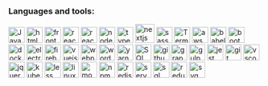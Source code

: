 ### Languages and tools:

<img alt="JavaScript" width="32px" src="https://github.com/Eduardosbk/images/blob/main/javascript2.png" style="max-width:100%;">

<img alt="htmlcss" width="32px" src="https://github.com/Eduardosbk/images/blob/main/htmlcss.png" style="max-width:100%;">

<img alt="frontend" width="32px" src="https://github.com/Eduardosbk/images/blob/main/frontend.png" style="max-width:100%;">

<img alt="react" width="32px" src="https://github.com/Eduardosbk/images/blob/main/react.png" style="max-width:100%;">

<img alt="reactnative" width="32px" src="https://github.com/Eduardosbk/images/blob/main/reactnative.png" style="max-width:100%;">

<img alt="node" width="32px" src="https://github.com/Eduardosbk/images/blob/main/node.png" style="max-width:100%;">

<img alt="typescript" width="32px" src="https://github.com/Eduardosbk/images/blob/main/typescript.png" style="max-width:100%;">

<img alt="nextjs" height="38px" src="https://github.com/Eduardosbk/images/blob/main/next.png" style="max-width:100%;">

<img alt="sass" width="32px" src="https://github.com/Eduardosbk/images/blob/main/sass.png" style="max-width:100%;">

<img alt="Terminal" width="32px" src="https://github.com/Eduardosbk/images/blob/main/terminal.png" style="max-width:100%;">

<img alt="aws" width="32px" src="https://github.com/Eduardosbk/images/blob/main/aws.png" style="max-width:100%;">

<img alt="babel" height="32px" src="https://github.com/Eduardosbk/images/blob/main/babel.png" style="max-width:100%;">

<img alt="bootstrap" width="32px" src="https://github.com/Eduardosbk/images/blob/main/bootstrap.png" style="max-width:100%;">

<img alt="docker" height="32px" src="https://github.com/Eduardosbk/images/blob/main/docker.png" style="max-width:100%;">
                                                                                                                                    
<img alt="electron" width="32px" src="https://github.com/Eduardosbk/images/blob/main/electron.png" style="max-width:100%;">

<img alt="firebase" width="32px" src="https://github.com/Eduardosbk/images/blob/main/firebase.png" style="max-width:100%;">

<img alt="vuejs" width="32px" src="https://github.com/Eduardosbk/images/blob/main/vue.png" style="max-width:100%;">

<img alt="webpack" width="32px" src="https://github.com/Eduardosbk/images/blob/main/webpack.png" style="max-width:100%;">

<img alt="wordpress" width="32px" src="https://github.com/Eduardosbk/images/blob/main/wordpress.png" style="max-width:100%;">

<img alt="yarn" width="32px" src="https://github.com/Eduardosbk/images/blob/main/yarn.png" style="max-width:100%;">

<img alt="SQL" width="32px" src="https://github.com/Eduardosbk/images/blob/main/db.png" style="max-width:100%;">

<img alt="github" width="32px" src="https://github.com/Eduardosbk/images/blob/main/github.png" style="max-width:100%;">

<img alt="graphql" width="32px" src="https://github.com/Eduardosbk/images/blob/main/graphql.png" style="max-width:100%;">

<img alt="gulp" height="32px" src="https://github.com/Eduardosbk/images/blob/main/gulp.png" style="max-width:100%;">

<img alt="jest" width="32px" src="https://github.com/Eduardosbk/images/blob/main/jest.png" style="max-width:100%;">

<img alt="git" width="32px" src="https://github.com/Eduardosbk/images/blob/main/git.png" style="max-width:100%;">

<img alt="vscode" width="32px" src="https://github.com/Eduardosbk/images/blob/main/vscode.png" style="max-width:100%;">

<img alt="jquery" width="32px" src="https://github.com/Eduardosbk/images/blob/main/jquery.png" style="max-width:100%;">

<img alt="kubernetes" width="32px" src="https://github.com/Eduardosbk/images/blob/main/kuberbetes.png" style="max-width:100%;">

<img alt="less" width="32px" src="https://github.com/Eduardosbk/images/blob/main/less.png" style="max-width:100%;">

<img alt="linux" width="32px" src="https://github.com/Eduardosbk/images/blob/main/linux.png" style="max-width:100%;">

<img alt="mongodb" width="32px" src="https://github.com/Eduardosbk/images/blob/main/mongodb.png" style="max-width:100%;">

<img alt="npm" width="32px" src="https://github.com/Eduardosbk/images/blob/main/npm.png" style="max-width:100%;">

<img alt="redis" width="32px" src="https://github.com/Eduardosbk/images/blob/main/redis.png" style="max-width:100%;">

<img alt="serverless" width="32px" src="https://github.com/Eduardosbk/images/blob/main/serverless.png" style="max-width:100%;">

<img alt="sql" width="32px" src="https://github.com/Eduardosbk/images/blob/main/sql.png" style="max-width:100%;">

<img alt="redux" width="32px" src="https://github.com/Eduardosbk/images/blob/main/redux.png" style="max-width:100%;">

<img alt="svg" width="32px" src="https://github.com/Eduardosbk/images/blob/main/svg.png" style="max-width:100%;">







<!--
**Eduardosbk/Eduardosbk** is a ✨ _special_ ✨ repository because its `README.md` (this file) appears on your GitHub profile.

Here are some ideas to get you started:
- 🔭 I’m currently working on ...
- 🌱 I’m currently learning ...
- 👯 I’m looking to collaborate on ...
- 🤔 I’m looking for help with ...
- 💬 Ask me about ...
- 📫 How to reach me: ...
- 😄 Pronouns: ...
- ⚡ Fun fact: ...
-->
